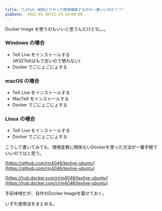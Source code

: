 ```yaml
---
title: "LaTeX、結局どうやって環境構築するのが一番いいのか？？"
pubDate:  2022-01-30T21:33:18+09:00
---
```


Docker Image を使うのもいいと思うんだけどな。。。

<!-- more -->

### Windows の場合

- TeX Live をインストールする  
(W32TeXはもう古いので使わない)
- Docker でごにょごにょする

### macOS の場合

- TeX Live をインストールする
- MacTeX をインストールする
- Docker でごにょごにょする

### Linux の場合

- TeX Live をインストールする
- Docker でごにょごにょする

こうして書いてみても、環境差異に関係ないDockerを使った方法が一番手軽でいいのではと思う。

[https://github.com/rin4046/texlive-ubuntu](https://github.com/rin4046/texlive-ubuntu)

[https://hub.docker.com/r/rin4046/texlive-ubuntu](https://hub.docker.com/r/rin4046/texlive-ubuntu)

手前味噌だが、自作のDocker Imageを載せておく。

いずれ使用法をまとめる。
